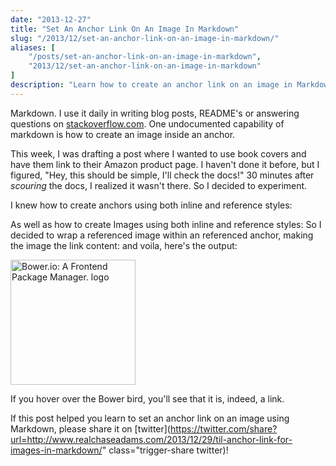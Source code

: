 ```yaml
---
date: "2013-12-27"
title: "Set An Anchor Link On An Image In Markdown"
slug: "/2013/12/set-an-anchor-link-on-an-image-in-markdown/"
aliases: [
    "/posts/set-an-anchor-link-on-an-image-in-markdown",
    "2013/12/set-an-anchor-link-on-an-image-in-markdown"
]
description: "Learn how to create an anchor link on an image in Markdown."
---
```


Markdown. I use it daily in writing blog posts, README's or answering questions on [stackoverflow.com](http://www.stackoverflow.com). One undocumented capability of markdown is how to create an image inside an anchor.

This week, I was drafting a post where I wanted to use book covers and have them link to their Amazon product page. I haven't done it before, but I figured, "Hey, this should be simple, I'll check the docs!" 30 minutes after <em>scouring</em> the docs, I realized it wasn't there. So I decided to experiment.

I knew how to create anchors using both inline and reference styles:

<script src="https://gist.github.com/chaseadamsio/8147693.js?file=linking-syntax.html"></script> As well as how to create Images using both inline and reference styles:

<script src="https://gist.github.com/chaseadamsio/8147693.js?file=image-syntax.html"></script> So I decided to wrap a referenced image within an referenced anchor, making the image the link content:

<script src="https://gist.github.com/chaseadamsio/8147693.js?file=anchor-image-code.html"></script> and voila, here's the output:

[<img src="http://bower.io/img/bower-logo.png" alt="Bower.io: A Frontend Package Manager. logo" width="200" />](http://www.bower.io)

If you hover over the Bower bird, you'll see that it is, indeed, a link.

If this post helped you learn to set an anchor link on an image using Markdown, please share it on [twitter](https://twitter.com/share?url=http://www.realchaseadams.com/2013/12/29/til-anchor-link-for-images-in-markdown/" class="trigger-share twitter)!
